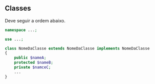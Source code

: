 ## Classes
Deve seguir a ordem abaixo.
```php
namespace ...;

use ...;

class NomeDaClasse extends NomeDaClasse implements NomeDaClasse
{
	public $nameA;
	protected $nameB;
	private $namceC;
	...
}
```
<!--stackedit_data:
eyJoaXN0b3J5IjpbLTE1NDg5NDY4MjBdfQ==
-->